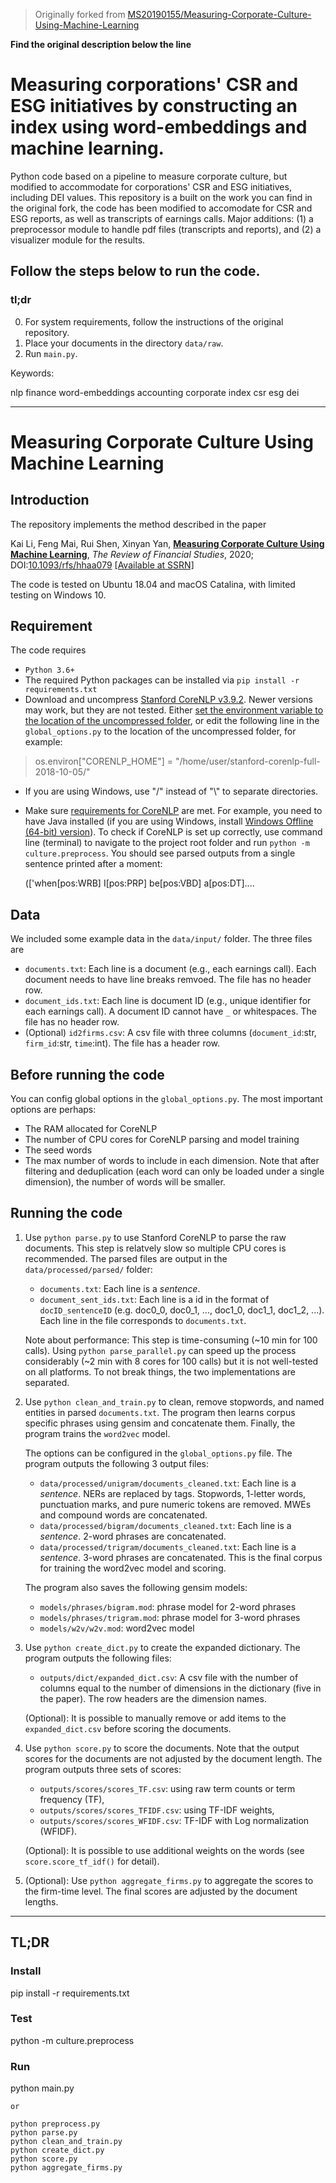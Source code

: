 > Originally forked from [MS20190155/Measuring-Corporate-Culture-Using-Machine-Learning](https://github.com/MS20190155/Measuring-Corporate-Culture-Using-Machine-Learning)

**Find the original description below the line**

# Measuring corporations' CSR and ESG initiatives by constructing an index using word-embeddings and machine learning.

Python code based on a pipeline to measure corporate culture, but modified to accommodate for corporations' CSR and ESG initiatives, including DEI values.
This repository is a built on the work you can find in the original fork, the code has been modified to accomodate for CSR and ESG reports, as well as transcripts of earnings calls. Major additions: (1) a preprocessor module to handle pdf files (transcripts and reports), and (2) a visualizer module for the results.

## Follow the steps below to run the code.

### tl;dr

0. For system requirements, follow the instructions of the original repository.
1. Place your documents in the directory `data/raw`.
2. Run `main.py`.

Keywords:

nlp
finance
word-embeddings
accounting
corporate
index
csr
esg
dei

***

# Measuring Corporate Culture Using Machine Learning

## Introduction
The repository implements the method described in the paper 

Kai Li, Feng Mai, Rui Shen, Xinyan Yan, [__Measuring Corporate Culture Using Machine Learning__](https://academic.oup.com/rfs/advance-article-abstract/doi/10.1093/rfs/hhaa079/5869446?redirectedFrom=fulltext), _The Review of Financial Studies_, 2020; DOI:[10.1093/rfs/hhaa079](http://dx.doi.org/10.1093/rfs/hhaa079) 
[[Available at SSRN]](https://papers.ssrn.com/sol3/papers.cfm?abstract_id=3256608)

The code is tested on Ubuntu 18.04 and macOS Catalina, with limited testing on Windows 10.  

## Requirement
The code requires 
- `Python 3.6+`
- The required Python packages can be installed via `pip install -r requirements.txt`
- Download and uncompress [Stanford CoreNLP v3.9.2](http://nlp.stanford.edu/software/stanford-corenlp-full-2018-10-05.zip). Newer versions may work, but they are not tested. Either [set the environment variable to the location of the uncompressed folder](https://stanfordnlp.github.io/stanfordnlp/corenlp_client.html), or edit the following line in the `global_options.py` to the location of the uncompressed folder, for example: 
> os.environ["CORENLP_HOME"] = "/home/user/stanford-corenlp-full-2018-10-05/"   

- If you are using Windows, use "/" instead of "\\" to separate directories.  
- Make sure [requirements for CoreNLP](https://stanfordnlp.github.io/CoreNLP/) are met. For example, you need to have Java installed (if you are using Windows, install [Windows Offline (64-bit) version](https://java.com/en/download/manual.jsp)). To check if CoreNLP is set up correctly, use command line (terminal) to navigate to the project root folder and run `python -m culture.preprocess`. You should see parsed outputs from a single sentence printed after a moment:

    (['when[pos:WRB] I[pos:PRP] be[pos:VBD] a[pos:DT]....

## Data
We included some example data in the `data/input/` folder. The three files are
- `documents.txt`: Each line is a document (e.g., each earnings call). Each document needs to have line breaks remvoed. The file has no header row. 
- `document_ids.txt`: Each line is document ID (e.g., unique identifier for each earnings call). A document ID cannot have `_` or whitespaces. The file has no header row. 
- (Optional) `id2firms.csv`: A csv file with three columns (`document_id`:str, `firm_id`:str, `time`:int). The file has a header row. 


## Before running the code
You can config global options in the `global_options.py`. The most important options are perhaps:
- The RAM allocated for CoreNLP
- The number of CPU cores for CoreNLP parsing and model training
- The seed words
- The max number of words to include in each dimension. Note that after filtering and deduplication (each word can only be loaded under a single dimension), the number of words will be smaller. 


## Running the code
1. Use `python parse.py` to use Stanford CoreNLP to parse the raw documents. This step is relatvely slow so multiple CPU cores is recommended. The parsed files are output in the `data/processed/parsed/` folder:
    - `documents.txt`: Each line is a *sentence*. 
    - `document_sent_ids.txt`: Each line is a id in the format of `docID_sentenceID` (e.g. doc0_0, doc0_1, ..., doc1_0, doc1_1, doc1_2, ...). Each line in the file corresponds to `documents.txt`. 
    
    Note about performance: This step is time-consuming (~10 min for 100 calls). Using `python parse_parallel.py` can speed up the process considerably (~2 min with 8 cores for 100 calls) but it is not well-tested on all platforms. To not break things, the two implementations are separated. 

2. Use `python clean_and_train.py` to clean, remove stopwords, and named entities in parsed `documents.txt`. The program then learns corpus specific phrases using gensim and concatenate them. Finally, the program trains the `word2vec` model. 

    The options can be configured in the `global_options.py` file. The program outputs the following 3 output files:
    - `data/processed/unigram/documents_cleaned.txt`: Each line is a *sentence*. NERs are replaced by tags. Stopwords, 1-letter words, punctuation marks, and pure numeric tokens are removed. MWEs and compound words are concatenated. 
    - `data/processed/bigram/documents_cleaned.txt`: Each line is a *sentence*. 2-word phrases are concatenated.  
    - `data/processed/trigram/documents_cleaned.txt`: Each line is a *sentence*. 3-word phrases are concatenated. This is the final corpus for training the word2vec model and scoring. 

   The program also saves the following gensim models:
   - `models/phrases/bigram.mod`: phrase model for 2-word phrases
   - `models/phrases/trigram.mod`: phrase model for 3-word phrases
   - `models/w2v/w2v.mod`: word2vec model
   
3. Use `python create_dict.py` to create the expanded dictionary. The program outputs the following files:
    - `outputs/dict/expanded_dict.csv`: A csv file with the number of columns equal to the number of dimensions in the dictionary (five in the paper). The row headers are the dimension names. 
    
    (Optional): It is possible to manually remove or add items to the `expanded_dict.csv` before scoring the documents. 

4. Use `python score.py` to score the documents. Note that the output scores for the documents are not adjusted by the document length. The program outputs three sets of scores: 
    - `outputs/scores/scores_TF.csv`: using raw term counts or term frequency (TF),
    - `outputs/scores/scores_TFIDF.csv`: using TF-IDF weights, 
    - `outputs/scores/scores_WFIDF.csv`: TF-IDF with Log normalization (WFIDF). 

    (Optional): It is possible to use additional weights on the words (see `score.score_tf_idf()` for detail).  

5. (Optional): Use `python aggregate_firms.py` to aggregate the scores to the firm-time level. The final scores are adjusted by the document lengths. 

***

## TL;DR

### Install

pip install -r requirements.txt

### Test

python -m culture.preprocess

### Run

python main.py

    or

    python preprocess.py
    python parse.py
    python clean_and_train.py
    python create_dict.py
    python score.py
    python aggregate_firms.py
